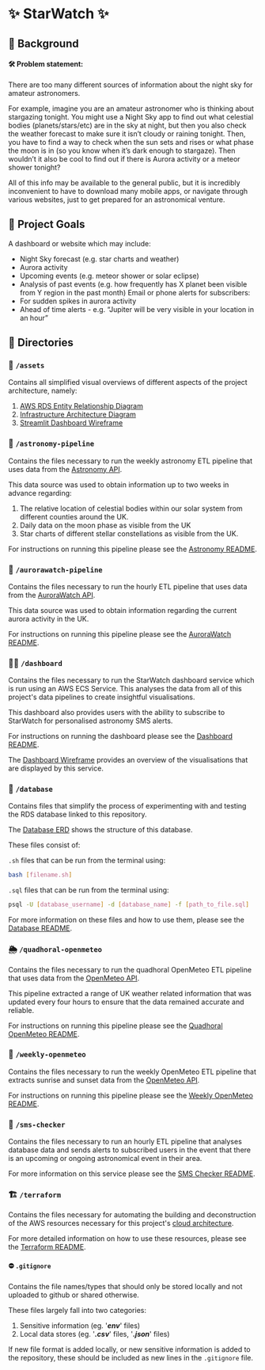 # ✨ StarWatch ✨

## 📝 Background
#### 🛠️ **Problem statement**:
There are too many different sources of information about the night sky for amateur astronomers.

For example, imagine you are an amateur astronomer who is thinking about stargazing tonight. You might use a Night Sky app to find out what celestial bodies (planets/stars/etc) are in the sky at night, but then you also check the weather forecast to make sure it isn’t cloudy or raining tonight. Then, you have to find a way to check when the sun sets and rises or what phase the moon is in (so you know when it’s dark enough to stargaze). Then wouldn’t it also be cool to find out if there is Aurora activity or a meteor shower tonight?

All of this info may be available to the general public, but it is incredibly inconvenient to have to download many mobile apps, or navigate through various websites, just to get prepared for an astronomical venture.

## 🎯 Project Goals
A dashboard or website which may include:
- Night Sky forecast (e.g. star charts and weather)
- Aurora activity
- Upcoming events (e.g. meteor shower or solar eclipse)
- Analysis of past events (e.g. how frequently has X planet been visible from Y region in the past month)
Email or phone alerts for subscribers:
- For sudden spikes in aurora activity
- Ahead of time alerts - e.g. “Jupiter will be very visible in your location in an hour”

## 📂 Directories

### 🧰 `/assets`
Contains all simplified visual overviews of different aspects of the project architecture, namely:

1. [AWS RDS Entity Relationship Diagram](/assets/ERD_starwatch.png)
2. [Infrastructure Architecture Diagram](/assets/starwatch_architecture_diagram.png)
3. [Streamlit Dashboard Wireframe](/assets/starwatch_dashboard_wireframe.png)

### 🔭 `/astronomy-pipeline`
Contains the files necessary to run the weekly astronomy ETL pipeline that uses data from the [Astronomy API](https://astronomyapi.com/).

This data source was used to obtain information up to two weeks in advance regarding:  
1. The relative location of celestial bodies within our solar system from different counties around the UK.
2. Daily data on the moon phase as visible from the UK
3. Star charts of different stellar constellations as visible from the UK.

For instructions on running this pipeline please see the [Astronomy README](/astronomy-pipeline/README.md).

### 🌌 `/aurorawatch-pipeline`
Contains the files necessary to run the hourly ETL pipeline that uses data from the [AuroraWatch API](https://aurorawatch.lancs.ac.uk/).

This data source was used to obtain information regarding the current aurora activity in the UK.

For instructions on running this pipeline please see the [AuroraWatch README](/aurorawatch-pipeline/README.md).

### 🧑‍💻 `/dashboard`
Contains the files necessary to run the StarWatch dashboard service which is run using an AWS ECS Service. This analyses the data from all of this project's data pipelines to create insightful visualisations.

This dashboard also provides users with the ability to subscribe to StarWatch for personalised astronomy SMS alerts.

For instructions on running the dashboard please see the [Dashboard README](/dashboard/README.md).

The [Dashboard Wireframe](/assets/starwatch_dashboard_wireframe.png) provides an overview of the visualisations that are displayed by this service.

### 💾 `/database`
Contains files that simplify the process of experimenting with and testing the RDS database linked to this repository.

The [Database ERD](/assets/ERD_starwatch.png) shows the structure of this database.

These files consist of:

`.sh` files that can be run from the terminal using:
```bash
bash [filename.sh]
```

`.sql` files that can be run from the terminal using:
```bash
psql -U [database_username] -d [database_name] -f [path_to_file.sql]
```

For more information on these files and how to use them, please see the [Database README](/database/README.md).

### 🌦️ `/quadhoral-openmeteo`
Contains the files necessary to run the quadhoral OpenMeteo ETL pipeline that uses data from the [OpenMeteo API](https://open-meteo.com/).

This pipeline extracted a range of UK weather related information that was updated every four hours to ensure that the data remained accurate and reliable.

For instructions on running this pipeline please see the [Quadhoral OpenMeteo README](/quadhoral-openmeteo/README.md).

### 🌅 `/weekly-openmeteo`
Contains the files necessary to run the weekly OpenMeteo ETL pipeline that extracts sunrise and sunset data from the [OpenMeteo API](https://open-meteo.com/).

For instructions on running this pipeline please see the [Weekly OpenMeteo README](/weekly-openmeteo/README.md).

### 📲 `/sms-checker`
Contains the files necessary to run an hourly ETL pipeline that analyses database data and sends alerts to subscribed users in the event that there is an upcoming or ongoing astronomical event in their area.

For more information on this service please see the [SMS Checker README](/sms-checker/README.md).

### 🏗️ `/terraform`
Contains the files necessary for automating the building and deconstruction of the AWS resources necessary for this project's [cloud architecture](/assets/starwatch_architecture_diagram.png).

For more detailed information on how to use these resources, please see the [Terraform README](/terraform/README.md).

#### ⛔️ `.gitignore`
Contains the file names/types that should only be stored locally and not uploaded to github or shared otherwise.

These files largely fall into two categories:

1. Sensitive information (eg. '_**env**_' files)
2. Local data stores (eg. '_**.csv**_' files, '_**.json**_' files)

If new file format is added locally, or new sensitive information is added to the repository, these should be included as new lines in the `.gitignore` file.
